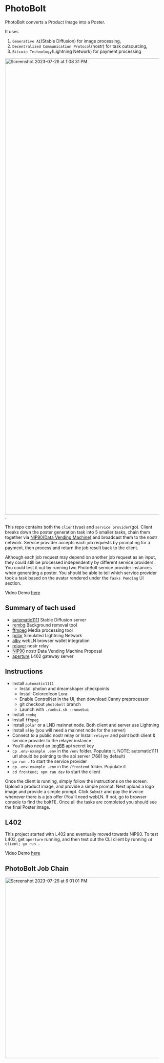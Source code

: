 # PhotoBolt
PhotoBolt converts a Product Image into a Poster.

It uses
1. `Generative AI`(Stable Diffusion) for image processing,
2. `Decentralized Communication Protocol`(nostr) for task outsourcing,
3. `Bitcoin Technology`(Lightning Network) for payment processing

<img width="1494" alt="Screenshot 2023-07-29 at 1 08 31 PM" src="https://github.com/lnconsole/PhotoBolt/assets/43709958/8b2a5966-d402-49d9-b95e-dd6550db98e0">
.
  
This repo contains both the `client`(vue) and `service provider`(go). Client breaks down the poster generation task into 5 smaller tasks, chain them together via [NIP90(Data Vending Machine)](https://github.com/nostr-protocol/nips/blob/vending-machine/90.md) and broadcast them to the nostr network. Service provider accepts each job requests by prompting for a payment, then process and return the job result back to the client.

Although each job request may depend on another job request as an input, they could still be processed independently by different service providers. You could test it out by running two PhotoBolt service provider instances when generating a poster. You should be able to tell which service provider took a task based on the avatar rendered under the `Tasks Pending` UI section.

Video Demo [here]()

## Summary of tech used
- [automatic1111](https://github.com/AUTOMATIC1111/stable-diffusion-webui) Stable Diffusion server
- [rembg](https://github.com/danielgatis/rembg) Background removal tool
- [ffmpeg](https://ffmpeg.org/) Media processing tool
- [polar](https://github.com/jamaljsr/polar) Simulated Lightning Network
- [alby](https://getalby.com/#alby-extension) webLN browser wallet integration
- [relayer](https://github.com/fiatjaf/relayer) nostr relay
- [NIP90](https://github.com/nostr-protocol/nips/blob/vending-machine/90.md) nostr Data Vending Machine Proposal
- [aperture](https://github.com/lightninglabs/aperture) L402 gateway server

## Instructions
- Install `automatic1111`
  - Install photon and dreamshaper checkpoints
  - Install ColoredIcon Lora
  - Enable ControlNet in the UI, then download Canny preprocessor
  - git checkout `photobolt` branch
  - Launch with `./webui.sh --nowebui`
- Install `rembg`
- Install `ffmpeg`
- Install `polar` or a LND mainnet node. Both client and server use Lightning
- Install `alby` (you will need a mainnet node for the server)
- Connect to a public nostr relay or Install `relayer` and point both client & service provider to the relayer instance
- You'll also need an [ImgBB](https://imgbb.com/) api secret key
- `cp .env-example .env` in the `/env` folder. Populate it. NOTE: automatic1111 url should be pointing to the api server (7681 by default)
- `go run .` to start the service provider
- `cp .env-example .env` in the `/frontend` folder. Populate it
- `cd frontend; npm run dev` to start the client

Once the client is running, simply follow the instructions on the screen. Upload a product image, and provide a simple prompt. Next upload a logo image and provide a simple prompt. Click `Submit` and pay the invoice whenever there is a job offer (You'll need webLN. If not, go to browser console to find the bolt11). Once all the tasks are completed you should see the final Poster image.

## L402
This project started with L402 and eventually moved towards NIP90. To test L402, get `aperture` running, and then test out the CLI client by running `cd client; go run .`

Video Demo [here](https://www.youtube.com/watch?v=TsCNUxBWcvg)

## PhotoBolt Job Chain
<img width="591" alt="Screenshot 2023-07-29 at 6 01 01 PM" src="https://github.com/lnconsole/PhotoBolt/assets/43709958/53795b55-709f-410e-924d-5b0ad0236cd2">

